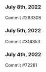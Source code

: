 ### July 8th, 2022

Commit #293308

### July 5th, 2022

Commit #314353


### July 4th, 2022

Commit #72281
